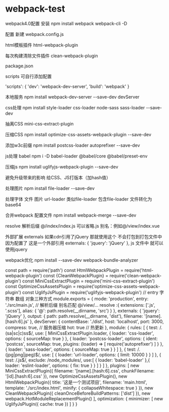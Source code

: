 # webpack-test
webpack4.0配置
安装
npm install webpack webpack-cli -D

配置
新建 webpack.config.js

html模板插件 html-webpack-plugin

每次构建清除文件插件 clean-webpack-plugin

package.json

scripts 可自行添加配置

'scripts': { 'dev': 'webpack-dev-server', 'build': 'webpack' }

本地服务 npm install webpack-dev-server --save-dev devServer

css处理 npm install style-loader css-loader node-sass sass-loader --save-dev

抽离CSS mini-css-extract-plugin

压缩CSS npm install optimize-css-assets-webpack-plugin --save-dev

添加w3c前缀 npm install postcss-loader autoprefixer --save-dev

js处理 babel npm i -D babel-loader @babel/core @babel/preset-env

压缩js npm install uglifyjs-webpack-plugin --save-dev

避免升级带来的影响 给CSS、JS打版本（加hash值）

处理图片 npm install file-loader --save-dev

处理字体 文件 图片 url-loader 类似file-loader 包含file-loader 文件转化为base64

合并webpack 配置文件 npm install webpack-merge --save-dev

resolve 解析后缀 @/index/index.js 可以省略.js 别名：例如@/view/index.vue

外部扩展 externals 如果cdn引用了jQuery 那就使用这个 不会打包到打包文件中 因为配置了 这是一个外部引用 externals: { 'jquery': 'jQuery' }, js 文件中 就可以使用jquery

webpack优化 npm install --save-dev webpack-bundle-analyzer

const path = require('path')
const HtmlWebpackPlugin = require('html-webpack-plugin')
const {CleanWebpackPlugin} = require('clean-webpack-plugin')
const MiniCssExtractPlugin = require('mini-css-extract-plugin')
const OptimizeCssAssetsPlugin = require('optimize-css-assets-webpack-plugin')
const UglifyJsPlugin = require('uglifyjs-webpack-plugin')
// entry 字符串 数组 对象三种方式
module.exports = {
  mode: 'production',
  entry: './src/main.js',
  // 解析后缀  别名匹配 @/view/...
  resolve :{
    extensions: ['.js', '.scss'],
    alias: {
      '@': path.resolve(__dirname, 'src')
    }
  },
  externals: {
    'jquery': 'jQuery'
  },
  output: {
    path: path.resolve(__dirname, 'dist'),
    filename: '[name].[hash:6].js'
  },
  devServer: {
    contentBase: './dist',
    host: 'localhost',
    port: 3000,
    compress: true, // 服务器压缩
    hot: true // 热更新
  },
  module: {
    rules: [
      {
        test: /\.(sa|sc|c)ss$/,
        use: [
        MiniCssExtractPlugin.loader,
        {
          loader: 'css-loader',
          options: {
            sourceMap: true
          }
        },
        {
          loader: 'postcss-loader',
          options: {
            ident: 'postcss',
            sourceMap: true,
            plugins: (loader) => [
              require('autoprefixer')
            ]
          }
        },
        {
          loader: 'sass-loader',
          options: {
            sourceMap: true
          }
        }
      ]
      },
      {
        test: /\.(jpg|png|jpeg)$/,
        use: [
          {
            loader: 'url-loader',
            options: {
              limit: 10000
            }
          }
        ]
      },
      {
        test: /\.js$/,
        exclude: /node_modules/,
        use:[
          {
            loader: 'babel-loader'
          },{
            loader: 'eslint-loader',
            options: {
              fix: true
            }
          }
        ]
      }
    ]
  },
  plugins: [
    new MiniCssExtractPlugin({
      filename: '[name].[hash:6].css',
      chunkFilename: '[id].[hash:6].css'
    }),
    new OptimizeCssAssetsPlugin(),
    new HtmlWebpackPlugin({
      title: '这是一个测试项目',
      filename: 'main.html',
      template: './src/index.html',
      minify: {
          collapseWhitespace: true
      }
    }),
    new CleanWebpackPlugin({
      cleanOnceBeforeBuildPatterns: ['dist']
    }),
    new webpack.HotModuleReplacementPlugin()
  ],
  optimization: {
    minimizer: [
      new UglifyJsPlugin({
        cache: true
      })
    ]
  }
}
